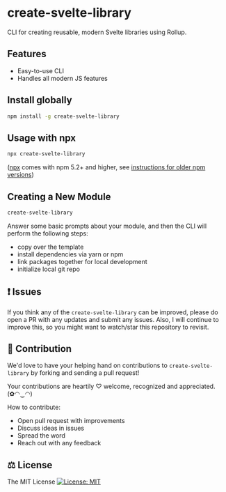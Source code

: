 # create-svelte-library

CLI for creating reusable, modern Svelte libraries using Rollup.

## Features

* Easy-to-use CLI
* Handles all modern JS features

## Install globally

```sh
npm install -g create-svelte-library
```

## Usage with npx

```sh
npx create-svelte-library
```

([npx](https://medium.com/@maybekatz/introducing-npx-an-npm-package-runner-55f7d4bd282b) comes with npm 5.2+ and higher, see [instructions for older npm versions](https://gist.github.com/gaearon/4064d3c23a77c74a3614c498a8bb1c5f))

## Creating a New Module

```sh
create-svelte-library
```

Answer some basic prompts about your module, and then the CLI will perform the following steps:

* copy over the template
* install dependencies via yarn or npm
* link packages together for local development
* initialize local git repo

## ❗ Issues

If you think any of the `create-svelte-library` can be improved, please do open a PR with any updates and submit any issues. Also, I will continue to improve this, so you might want to watch/star this repository to revisit.

## 💪 Contribution

We'd love to have your helping hand on contributions to `create-svelte-library` by forking and sending a pull request!

Your contributions are heartily ♡ welcome, recognized and appreciated. (✿◠‿◠)

How to contribute:

- Open pull request with improvements
- Discuss ideas in issues
- Spread the word
- Reach out with any feedback

## ⚖️ License

The MIT License [![License: MIT](https://img.shields.io/badge/License-MIT-yellow.svg)](https://opensource.org/licenses/MIT)

